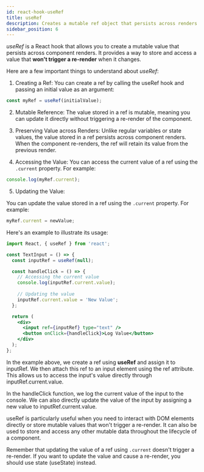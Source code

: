 ```yaml
---
id: react-hook-useRef
title: useRef
description: Creates a mutable ref object that persists across renders.
sidebar_position: 6
---
```


*useRef* is a React hook that allows you to create a mutable value that persists across component renders. It provides a way to store and access a value that **won't trigger a re-render** when it changes.

Here are a few important things to understand about *useRef*:

1. Creating a Ref:
You can create a ref by calling the useRef hook and passing an initial value as an argument:

```jsx
const myRef = useRef(initialValue);
```

2. Mutable Reference:
The value stored in a ref is mutable, meaning you can update it directly without triggering a re-render of the component.

3. Preserving Value across Renders:
Unlike regular variables or state values, the value stored in a ref persists across component renders. When the component re-renders, the ref will retain its value from the previous render.

4. Accessing the Value:
You can access the current value of a ref using the ```.current``` property. For example:

```jsx
console.log(myRef.current);
```

5. Updating the Value:

You can update the value stored in a ref using the ```.current``` property. For example:

```jsx
myRef.current = newValue;
```

Here's an example to illustrate its usage:

```jsx
import React, { useRef } from 'react';

const TextInput = () => {
  const inputRef = useRef(null);

  const handleClick = () => {
    // Accessing the current value
    console.log(inputRef.current.value);
    
    // Updating the value
    inputRef.current.value = 'New Value';
  };

  return (
    <div>
      <input ref={inputRef} type="text" />
      <button onClick={handleClick}>Log Value</button>
    </div>
  );
};
```

In the example above, we create a ref using **useRef** and assign it to inputRef. We then attach this ref to an input element using the ref attribute. This allows us to access the input's value directly through inputRef.current.value.

In the handleClick function, we log the current value of the input to the console. We can also directly update the value of the input by assigning a new value to inputRef.current.value.

useRef is particularly useful when you need to interact with DOM elements directly or store mutable values that won't trigger a re-render. It can also be used to store and access any other mutable data throughout the lifecycle of a component.

Remember that updating the value of a ref using ```.current``` doesn't trigger a re-render. If you want to update the value and cause a re-render, you should use state (useState) instead.
